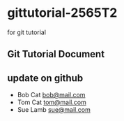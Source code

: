 # gittutorial-2565T2
for git tutorial

## Git Tutorial Document
## update on github

- Bob  Cat  bob@mail.com
- Tom  Cat  tom@mail.com
- Sue  Lamb sue@mail.com